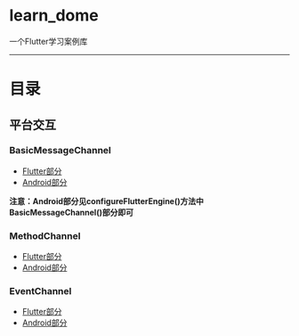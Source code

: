 # learn_dome

一个Flutter学习案例库

****

# 目录

## 平台交互

### BasicMessageChannel

- [Flutter部分](./lib/screen/channel/basic_message_channel_screen.dart)
- [Android部分](./android/app/src/main/kotlin/com/dome/learn_dome/MainActivity.kt)

**注意：Android部分见configureFlutterEngine()方法中BasicMessageChannel()部分即可**

### MethodChannel

- [Flutter部分](./lib/screen/channel/method_channel_screen.dart)
- [Android部分](./android/app/src/main/kotlin/com/dome/learn_dome/channel/MethodChannelDome.kt)

### EventChannel

- [Flutter部分](./lib/screen/channel/event_channel_screen.dart)
- [Android部分](./android/app/src/main/kotlin/com/dome/learn_dome/channel/EventChannelDome.kt)
